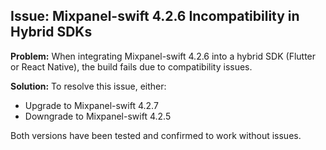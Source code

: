 ## Issue: Mixpanel-swift 4.2.6 Incompatibility in Hybrid SDKs

**Problem:**
When integrating Mixpanel-swift 4.2.6 into a hybrid SDK (Flutter or React Native), the build fails due to compatibility issues.

**Solution:**
To resolve this issue, either:
- Upgrade to Mixpanel-swift 4.2.7
- Downgrade to Mixpanel-swift 4.2.5

Both versions have been tested and confirmed to work without issues.
